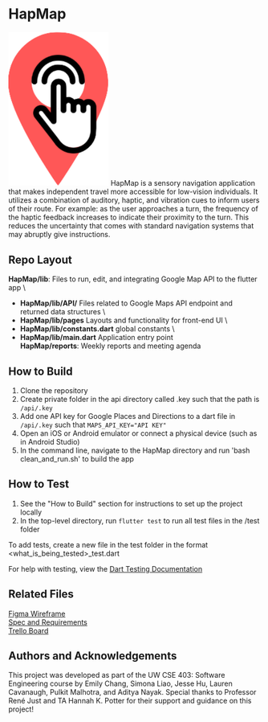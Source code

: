 # HapMap
<img src="https://github.com/Hap-Map/HapMap/blob/main/images/hapmap_logo.png?raw=true" alt="hapmap_logo" width="200"/>
HapMap is a sensory navigation application that makes independent travel more accessible for low-vision individuals. It utilizes a combination of auditory, haptic, and vibration cues to inform users of their route. For example: as the user approaches a turn, the frequency of the haptic feedback increases to indicate their proximity to the turn. This reduces the uncertainty that comes with standard navigation systems that may abruptly give instructions.

## Repo Layout
**HapMap/lib**: Files to run, edit, and integrating Google Map API to the flutter app \
- **HapMap/lib/API/** Files related to Google Maps API endpoint and returned data structures \
- **HapMap/lib/pages** Layouts and functionality for front-end UI \
- **HapMap/lib/constants.dart** global constants \
- **HapMap/lib/main.dart** Application entry point \
**HapMap/reports**: Weekly reports and meeting agenda

## How to Build
1. Clone the repository
2. Create private folder in the api directory called .key such that the path is `/api/.key`
3. Add one API key for Google Places and Directions to a dart file in `/api/.key` such that `MAPS_API_KEY="API KEY"`
4. Open an iOS or Android emulator or connect a physical device (such as in Android Studio)
5. In the command line, navigate to the HapMap directory and run 'bash clean_and_run.sh' to build the app

## How to Test
1. See the "How to Build" section for instructions to set up the project locally
2. In the top-level directory, run `flutter test` to run all test files in the /test folder

To add tests, create a new file in the test folder in the format \<what_is_being_tested\>_test.dart

For help with testing, view the [Dart Testing Documentation](https://dart.dev/guides/testing)

## Related Files
[Figma Wireframe](https://www.figma.com/file/aBOhJMR48TNw95Jmrq3YMl/HapMap?node-id=0%3A1) \
[Spec and Requirements](https://docs.google.com/document/d/1I34HH7h0vPHHwxrdcsIazLe2c-b-zCE0JoaApBoYGJw/edit?usp=sharing) \
[Trello Board](https://trello.com/invite/b/SqZ7BMdB/1bc12234fd4251b4506332ddbf8a9e25/hapmap-tasks)

## Authors and Acknowledgements
This project was developed as part of the UW CSE 403: Software Engineering course by Emily Chang, Simona Liao, Jesse Hu, Lauren Cavanaugh, Pulkit Malhotra, and Aditya Nayak. Special thanks to Professor René Just and TA Hannah K. Potter for their support and guidance on this project!
